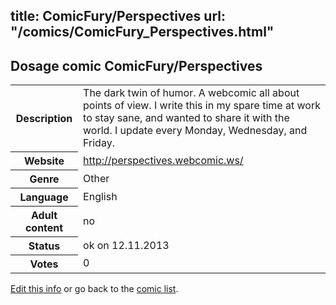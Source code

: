 title: ComicFury/Perspectives
url: "/comics/ComicFury_Perspectives.html"
---
Dosage comic ComicFury/Perspectives
-----------------------------------------

<p id="msg"></p>
<script type="text/javascript">
if (window.location.search === '?edit_info_mail=sent_ok') {
  var elem = document.getElementById("msg");
  elem.innerHTML = 'Edited information sucessfully sent for review, which is usually done daily. Thanks!';
  elem.className = 'ok';
}
</script>
<table class="comicinfo">
<tr>
<th>Description</th><td>The dark twin of humor. A webcomic all about points of view. I write this in my spare time at work to stay sane, and wanted to share it with the world. I update every Monday, Wednesday, and Friday.</td>
</tr>
<tr>
<th>Website</th><td><a href="http://perspectives.webcomic.ws/">http://perspectives.webcomic.ws/</a></td>
</tr>
<tr>
<th>Genre</th><td>Other</td>
</tr>
<tr>
<th>Language</th><td>English</td>
</tr>
<tr>
<th>Adult content</th><td>no</td>
</tr>
<tr>
<th>Status</th><td>ok on 12.11.2013</td>
</tr>
<tr>
<th>Votes</th><td>0</td>
</tr>
</table>

[Edit this info](ComicFury_Perspectives_edit.html) or go back to the [comic list](../comic-index.html).
